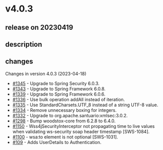 # v4.0.3

## release on 20230419

## description

## changes

Changes in version 4.0.3 (2023-04-18)

* <a class="issue-link js-issue-link" data-error-text="Failed to load title" data-id="1656320000" data-permission-text="Title is private" data-url="https://github.com/spring-projects/spring-ws/issues/1345" data-hovercard-type="issue" data-hovercard-url="/spring-projects/spring-ws/issues/1345/hovercard" href="https://github.com/spring-projects/spring-ws/issues/1345">#1345</a> - Upgrade to Spring Security 6.0.3.
* <a class="issue-link js-issue-link" data-error-text="Failed to load title" data-id="1656318169" data-permission-text="Title is private" data-url="https://github.com/spring-projects/spring-ws/issues/1343" data-hovercard-type="issue" data-hovercard-url="/spring-projects/spring-ws/issues/1343/hovercard" href="https://github.com/spring-projects/spring-ws/issues/1343">#1343</a> - Upgrade to Spring Framework 6.0.8.
* <a class="issue-link js-issue-link" data-error-text="Failed to load title" data-id="1607461946" data-permission-text="Title is private" data-url="https://github.com/spring-projects/spring-ws/issues/1339" data-hovercard-type="issue" data-hovercard-url="/spring-projects/spring-ws/issues/1339/hovercard" href="https://github.com/spring-projects/spring-ws/issues/1339">#1339</a> - Upgrade to Spring Framework 6.0.6.
* <a class="issue-link js-issue-link" data-error-text="Failed to load title" data-id="1581350876" data-permission-text="Title is private" data-url="https://github.com/spring-projects/spring-ws/issues/1336" data-hovercard-type="pull_request" data-hovercard-url="/spring-projects/spring-ws/pull/1336/hovercard" href="https://github.com/spring-projects/spring-ws/pull/1336">#1336</a> - Use bulk operation addAll instead of iteration.
* <a class="issue-link js-issue-link" data-error-text="Failed to load title" data-id="1581015166" data-permission-text="Title is private" data-url="https://github.com/spring-projects/spring-ws/issues/1335" data-hovercard-type="pull_request" data-hovercard-url="/spring-projects/spring-ws/pull/1335/hovercard" href="https://github.com/spring-projects/spring-ws/pull/1335">#1335</a> - Use StandardCharsets.UTF_8 instead of a string UTF-8 value.
* <a class="issue-link js-issue-link" data-error-text="Failed to load title" data-id="1581011208" data-permission-text="Title is private" data-url="https://github.com/spring-projects/spring-ws/issues/1334" data-hovercard-type="pull_request" data-hovercard-url="/spring-projects/spring-ws/pull/1334/hovercard" href="https://github.com/spring-projects/spring-ws/pull/1334">#1334</a> - Remove unnecessary boxing for integers.
* <a class="issue-link js-issue-link" data-error-text="Failed to load title" data-id="1576359032" data-permission-text="Title is private" data-url="https://github.com/spring-projects/spring-ws/issues/1332" data-hovercard-type="issue" data-hovercard-url="/spring-projects/spring-ws/issues/1332/hovercard" href="https://github.com/spring-projects/spring-ws/issues/1332">#1332</a> - Upgrade to org.apache.santuario:xmlsec:3.0.2.
* <a class="issue-link js-issue-link" data-error-text="Failed to load title" data-id="1458725777" data-permission-text="Title is private" data-url="https://github.com/spring-projects/spring-ws/issues/1298" data-hovercard-type="pull_request" data-hovercard-url="/spring-projects/spring-ws/pull/1298/hovercard" href="https://github.com/spring-projects/spring-ws/pull/1298">#1298</a> - Bump woodstox-core from 6.2.8 to 6.4.0.
* <a class="issue-link js-issue-link" data-error-text="Failed to load title" data-id="706698456" data-permission-text="Title is private" data-url="https://github.com/spring-projects/spring-ws/issues/1150" data-hovercard-type="issue" data-hovercard-url="/spring-projects/spring-ws/issues/1150/hovercard" href="https://github.com/spring-projects/spring-ws/issues/1150">#1150</a> - Wss4jSecurityInterceptor not propagating time to live values when validating ws-security soap header timestamp [SWS-1084].
* <a class="issue-link js-issue-link" data-error-text="Failed to load title" data-id="706697734" data-permission-text="Title is private" data-url="https://github.com/spring-projects/spring-ws/issues/1100" data-hovercard-type="issue" data-hovercard-url="/spring-projects/spring-ws/issues/1100/hovercard" href="https://github.com/spring-projects/spring-ws/issues/1100">#1100</a> - wsa:to element is not optional [SWS-1031].
* <a class="issue-link js-issue-link" data-error-text="Failed to load title" data-id="298363558" data-permission-text="Title is private" data-url="https://github.com/spring-projects/spring-ws/issues/109" data-hovercard-type="pull_request" data-hovercard-url="/spring-projects/spring-ws/pull/109/hovercard" href="https://github.com/spring-projects/spring-ws/pull/109">#109</a> - Adds UserDetails to Authentication.

